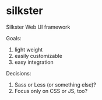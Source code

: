 # silkster
Silkster Web UI framework 

Goals: 
1. light weight
2. easily customizable
3. easy integration

Decisions: 
1. Sass or Less (or something else)?
2. Focus only on CSS or JS, too?
